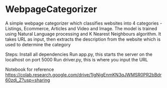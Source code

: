 # WebpageCategorizer
A simple webpage categorizer which classifies websites into 4 categories - Listings, Ecommerce, Articles and Video and Image.
The model is trained using Natural Language processing and K Nearest Neighbours algorithm.
It takes URL as input, then extracts the description from the website which is used to determine the category

Steps:
Install all dependencies
Run app.py, this starts the server on the localhost on port 5000
Run driver.py, this is where you input the URL

Notebook for reference
https://colab.research.google.com/drive/1lgNjgEnmKN3qJWMSR0PR2bBdr60zdj_Z?usp=sharing
